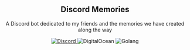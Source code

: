 <div align="center">
    <h2>Discord Memories</h2>
    <p> A Discord bot dedicated to my friends and the memories we have created along the way</p>
    <a href="https://discord.com/oauth2/authorize?client_id=1259293014854074451&permissions=0&integration_type=0&scope=bot">
        <img src="https://img.shields.io/badge/Discord-%235865F2.svg?style=for-the-badge&logo=discord&logoColor=white" alt="Discord">
    </a>
    <img src="https://img.shields.io/badge/DigitalOcean-%230167ff.svg?style=for-the-badge&logo=digitalOcean&logoColor=white" alt="DigitalOcean">
    <img src="https://img.shields.io/badge/go-%2300ADD8.svg?style=for-the-badge&logo=go&logoColor=white" alt="Golang">
</div>
